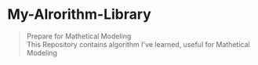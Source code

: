 # My-Alrorithm-Library 
> Prepare for Mathetical Modeling  
This Repository contains algorithm I've learned, useful for Mathetical Modeling
